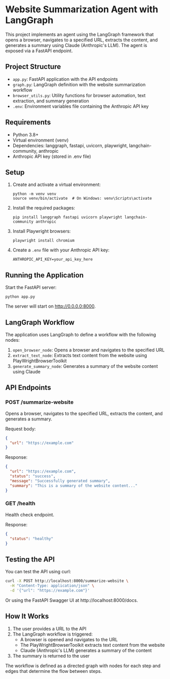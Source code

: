 # Website Summarization Agent with LangGraph

This project implements an agent using the LangGraph framework that opens a browser, navigates to a specified URL, extracts the content, and generates a summary using Claude (Anthropic's LLM). The agent is exposed via a FastAPI endpoint.

## Project Structure

- `app.py`: FastAPI application with the API endpoints
- `graph.py`: LangGraph definition with the website summarization workflow
- `browser_utils.py`: Utility functions for browser automation, text extraction, and summary generation
- `.env`: Environment variables file containing the Anthropic API key

## Requirements

- Python 3.8+
- Virtual environment (venv)
- Dependencies: langgraph, fastapi, uvicorn, playwright, langchain-community, anthropic
- Anthropic API key (stored in .env file)

## Setup

1. Create and activate a virtual environment:
   ```
   python -m venv venv
   source venv/bin/activate  # On Windows: venv\Scripts\activate
   ```

2. Install the required packages:
   ```
   pip install langgraph fastapi uvicorn playwright langchain-community anthropic
   ```

3. Install Playwright browsers:
   ```
   playwright install chromium
   ```

4. Create a `.env` file with your Anthropic API key:
   ```
   ANTHROPIC_API_KEY=your_api_key_here
   ```

## Running the Application

Start the FastAPI server:
```
python app.py
```

The server will start on http://0.0.0.0:8000.

## LangGraph Workflow

The application uses LangGraph to define a workflow with the following nodes:

1. `open_browser_node`: Opens a browser and navigates to the specified URL
2. `extract_text_node`: Extracts text content from the website using PlayWrightBrowserToolkit
3. `generate_summary_node`: Generates a summary of the website content using Claude

## API Endpoints

### POST /summarize-website

Opens a browser, navigates to the specified URL, extracts the content, and generates a summary.

Request body:
```json
{
  "url": "https://example.com"
}
```

Response:
```json
{
  "url": "https://example.com",
  "status": "success",
  "message": "Successfully generated summary",
  "summary": "This is a summary of the website content..."
}
```

### GET /health

Health check endpoint.

Response:
```json
{
  "status": "healthy"
}
```

## Testing the API

You can test the API using curl:

```bash
curl -X POST http://localhost:8000/summarize-website \
  -H "Content-Type: application/json" \
  -d '{"url": "https://example.com"}'
```

Or using the FastAPI Swagger UI at http://localhost:8000/docs.

## How It Works

1. The user provides a URL to the API
2. The LangGraph workflow is triggered:
   - A browser is opened and navigates to the URL
   - The PlayWrightBrowserToolkit extracts text content from the website
   - Claude (Anthropic's LLM) generates a summary of the content
3. The summary is returned to the user

The workflow is defined as a directed graph with nodes for each step and edges that determine the flow between steps.
